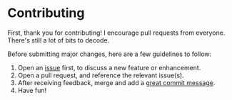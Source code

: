 # Contributing

First, thank you for contributing! I encourage pull requests from everyone.
There's still a lot of bits to decode.

Before submitting major changes, here are a few guidelines to follow:

1. Open an [issue][issues] first, to discuss a new feature or enhancement.
1. Open a pull request, and reference the relevant issue(s).
1. After receiving feedback, merge and add a [great commit message][message].
1. Have fun!

[issues]: https://github.com/nokka/d2s/issues
[prs]: https://github.com/nokka/d2s/pulls
[message]: http://tbaggery.com/2008/04/19/a-note-about-git-commit-messages.html